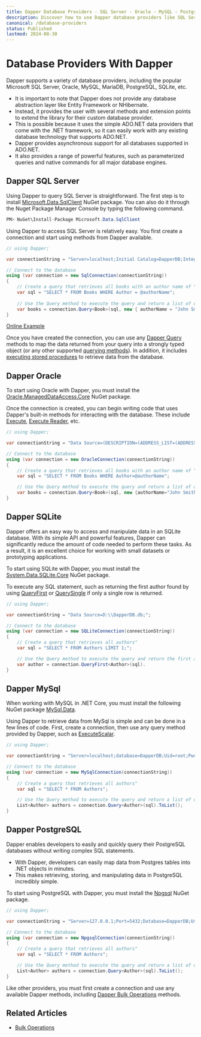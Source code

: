 ```yaml
---
title: Dapper Database Providers - SQL Server - Oracle - MySQL - PostgreSQL
description: Discover how to use Dapper database providers like SQL Server, MySQL, PostgreSQL, Oracle, and more on your website. Learn to install and apply these providers.
canonical: /database-providers
status: Published
lastmod: 2024-08-30
---
```


# Database Providers With Dapper

Dapper supports a variety of database providers, including the popular Microsoft SQL Server, Oracle, MySQL, MariaDB, PostgreSQL, SQLite, etc. 

 - It is important to note that Dapper does not provide any database abstraction layer like Entity Framework or NHibernate. 
 - Instead, it provides the user with several methods and extension points to extend the library for their custom database provider. 
 - This is possible because it uses the simple ADO.NET data providers that come with the .NET framework, so it can easily work with any existing database technology that supports ADO.NET. 
 - Dapper provides asynchronous support for all databases supported in ADO.NET. 
 - It also provides a range of powerful features, such as parameterized queries and native commands for all major database engines.

## Dapper SQL Server

Using Dapper to query SQL Server is straightforward. The first step is to install [Microsoft.Data.SqlClient](https://www.nuget.org/packages/Microsoft.Data.SqlClient) NuGet package. You can also do it through the Nuget Package Manager Console by typing the following command.

```csharp
PM> NuGet\Install-Package Microsoft.Data.SqlClient
``` 

Using Dapper to access SQL Server is relatively easy. You first create a connection and start using methods from Dapper available.

```csharp
// using Dapper;

var connectionString = "Server=localhost;Initial Catalog=DapperDB;Integrated Security=true;TrustServerCertificate=True";

// Connect to the database 
using (var connection = new SqlConnection(connectionString)) 
{    
    // Create a query that retrieves all books with an author name of "John Smith"    
    var sql = "SELECT * FROM Books WHERE Author = @authorName";     
	
    // Use the Query method to execute the query and return a list of objects    
    var books = connection.Query<Book>(sql, new { authorName = "John Smith"}).ToList(); 
}
```

[Online Example](https://dotnetfiddle.net/AMbnuB)

Once you have created the connection, you can use any [Dapper Query](/dapper-query/selecting-multiple-rows#dapper-query) methods to map the data returned from your query into a strongly typed object (or any other supported [querying methods](/dapper-query)). In addition, it includes [executing stored procedures](/stored-procedures) to retrieve data from the database.

## Dapper Oracle

To start using Oracle with Dapper, you must install the [Oracle.ManagedDataAccess.Core](https://www.nuget.org/packages/Oracle.ManagedDataAccess.Core) NuGet package.

Once the connection is created, you can begin writing code that uses Dapper's built-in methods for interacting with the database. These include [Execute](/non-query), [Execute Reader](/execute-reader), etc.

```csharp
// using Dapper;

var connectionString = "Data Source=(DESCRIPTION=(ADDRESS_LIST=(ADDRESS=(PROTOCOL=TCP)(HOST=localhost)(PORT=1522)))(CONNECT_DATA=(SERVER=DEDICATED)(SERVICE_NAME=orcl19 )));User Id=system;Password=z;";

// Connect to the database 
using (var connection = new OracleConnection(connectionString)) 
{    
    // Create a query that retrieves all books with an author name of "John Smith"    
    var sql = "SELECT * FROM Books WHERE Author=@authorName";     

    // Use the Query method to execute the query and return a list of objects    
    var books = connection.Query<Book>(sql, new {authorName="John Smith"}).ToList(); 
}
```

## Dapper SQLite

Dapper offers an easy way to access and manipulate data in an SQLite database. With its simple API and powerful features, Dapper can significantly reduce the amount of code needed to perform these tasks. As a result, it is an excellent choice for working with small datasets or prototyping applications. 

To start using SQLite with Dapper, you must install the [System.Data.SQLite.Core](https://www.nuget.org/packages/System.Data.SQLite.Core) NuGet package.

To execute any SQL statement, such as returning the first author found by using [QueryFirst](/dapper-query/selecting-single-rows#dapper-queryfirst) or [QuerySingle](/dapper-query/selecting-single-rows) if only a single row is returned.

```csharp
// using Dapper;

var connectionString = "Data Source=D:\\DapperDB.db;";

// Connect to the database
using (var connection = new SQLiteConnection(connectionString))
{
    // Create a query that retrieves all authors"    
    var sql = "SELECT * FROM Authors LIMIT 1;";     

    // Use the Query method to execute the query and return the first author
    var author = connection.QueryFirst<Author>(sql).
}
```

## Dapper MySql

When working with MySQL in .NET Core, you must install the following NuGet package [MySql.Data](https://www.nuget.org/packages/MySql.Data).

Using Dapper to retrieve data from MySql is simple and can be done in a few lines of code. First, create a connection, then use any query method provided by Dapper, such as [ExecuteScalar](/dapper-query/selecting-scalar-values).

```csharp
// using Dapper;

var connectionString = "Server=localhost;database=DapperDB;Uid=root;Pwd=;Charset=utf8;Port=3307;SslMode=none";

// Connect to the database
using (var connection = new MySqlConnection(connectionString))
{
    // Create a query that retrieves all authors"    
    var sql = "SELECT * FROM Authors";     

    // Use the Query method to execute the query and return a list of objects
    List<Author> authors = connection.Query<Author>(sql).ToList();
}
```

## Dapper PostgreSQL

Dapper enables developers to easily and quickly query their PostgreSQL databases without writing complex SQL statements. 

 - With Dapper, developers can easily map data from Postgres tables into .NET objects in minutes.
 - This makes retrieving, storing, and manipulating data in PostgreSQL incredibly simple.

To start using PostgreSQL with Dapper, you must install the [Npgsql](https://www.nuget.org/packages/Npgsql) NuGet package.


```csharp
// using Dapper;

var connectionString = "Server=127.0.0.1;Port=5432;Database=DapperDB;User Id=postgres;Password=z;";

// Connect to the database
using (var connection = new NpgsqlConnection(connectionString))
{
    // Create a query that retrieves all authors"    
    var sql = "SELECT * FROM Authors";     

    // Use the Query method to execute the query and return a list of objects
    List<Author> authors = connection.Query<Author>(sql).ToList();
}
```

Like other providers, you must first create a connection and use any available Dapper methods, including [Dapper Bulk Operations](/bulk-operations) methods.

## Related Articles

- [Bulk Operations](/bulk-operations)